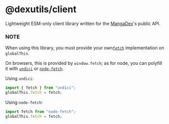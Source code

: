 # @dexutils/client

Lightweight ESM-only client library written for the [MangaDex](https://api.mangadex.org/)'s public API.

### NOTE

When using this library, you must provide your own[`fetch`](https://developer.mozilla.org/en-US/docs/Web/API/Fetch_API)
implementation on `globalThis`.

On browsers, this is provided by `window.fetch`;
as for node, you can polyfill it with [`undici`](https://github.com/node/undici)
or [`node-fetch`](https://github.com/node-fetch/node-fetch).

Using `undici`:
```js
import { fetch } from "undici";
globalThis.fetch = fetch;
```

Using `node-fetch`:
```js
import fetch from "node-fetch";
globalThis.fetch = fetch;
```